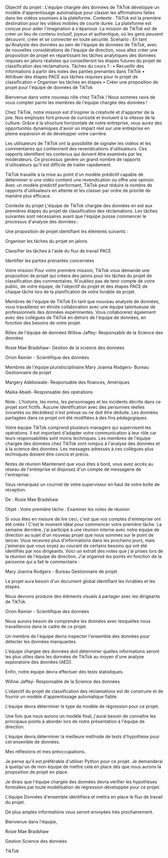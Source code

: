Objectif du projet :
L'équipe chargée des données de TikTok développe un modèle d'apprentissage automatique pour classer les affirmations faites dans les vidéos soumises à la plateforme.
Contexte :
TikTok est la première destination pour les vidéos mobiles de courte durée. La plateforme est conçue pour aider l'imagination à s'épanouir. La mission de TikTok est de créer un lieu de contenu inclusif, joyeux et authentique, où les gens peuvent découvrir, créer et se connecter en toute sécurité.
Scénario :
En tant qu'Analyste des données au sein de l'équipe de données de TikTok, avec de nouvelles considérations de l'équipe de direction, vous allez créer une proposition de projet en répartissant les tâches analytiques des données requises en jalons réalistes qui conseilleront les étapes futures du projet de classification des réclamations.
Tâches du cours 1 :
•	Recueillir des informations à partir des notes des parties prenantes dans TikTok
•	Attribuer des étapes PACE aux tâches requises pour le projet de classification
•	Organiser les tâches en étapes
•	Créer une proposition de projet pour l'équipe de données de TikTok


Bienvenue dans votre nouveau rôle chez TikTok ! Nous sommes ravis de vous compter parmi les membres de l'équipe chargée des données !

Chez TikTok, notre mission est d'inspirer la créativité et d'apporter de la joie. Nos employés font preuve de curiosité et évoluent à la vitesse de la culture. Grâce à la structure horizontale de notre entreprise, vous aurez des opportunités dynamiques d'avoir un impact réel sur une entreprise en pleine expansion et de développer votre carrière.

Les utilisateurs de TikTok ont la possibilité de signaler les vidéos et les commentaires qui contiennent des revendications d'utilisateurs. Ces rapports identifient les contenus qui doivent être examinés par les modérateurs. Ce processus génère un grand nombre de rapports d'utilisateurs qu'il est difficile de traiter rapidement.

TikTok travaille à la mise au point d'un modèle prédictif capable de déterminer si une vidéo contient une revendication ou offre une opinion. Avec un modèle prédictif performant, TikTok peut réduire le nombre de rapports d'utilisateurs en attente et les classer par ordre de priorité de manière plus efficace.

Contexte du projet
L'équipe de TikTok chargée des données en est aux premières étapes du projet de classification des réclamations. Les tâches suivantes sont nécessaires avant que l'équipe puisse commencer le processus d'analyse des données :

Une proposition de projet identifiant les éléments suivants :

Organiser les tâches du projet en jalons

Classifier les tâches à l'aide du flux de travail PACE

Identifier les parties prenantes concernées

Votre mission
Pour votre première mission, TikTok vous demande une proposition de projet qui créera des jalons pour les tâches du projet de classification des commentaires. N'oubliez pas de tenir compte de votre public, de votre équipe, de l'objectif du projet et des étapes PACE de chaque tâche lors de la planification de votre livrable de projet.

Membres de l'équipe de TikTok
En tant que nouveau analyste de données, vous travaillerez en étroite collaboration avec une équipe talentueuse de professionnels des données expérimentés. Vous collaborerez également avec des collègues de TikTok en dehors de l'équipe de données, en fonction des besoins de votre projet.

Rôles de l'équipe de données
Willow Jaffey- Responsable de la Science des données

Rosie Mae Bradshaw- Gestion de la science des données

Orion Rainier - Scientifique des données

Membres de l'équipe pluridisciplinaire
Mary Joanna Rodgers- Bureau Gestionnaire de projet

Margery Adebowale- Responsable des finances, Amériques

Maika Abadi- Responsable des opérations

Note : L'histoire, les noms, les personnages et les incidents décrits dans ce projet sont fictifs. Aucune identification avec des personnes réelles (vivantes ou décédées) n'est prévue ou ne doit être déduite. Les données partagées dans ce projet ont été modifiées à des fins pédagogiques.

Votre équipe TikTok comprend plusieurs managers qui supervisent les opérations. Il est important d'adapter votre communication à leur rôle car leurs responsabilités sont moins techniques. Les membres de l'équipe chargée des données chez TikTok sont rompus à l'analyse des données et à la science des données. Les messages adressés à ces collègues plus techniques doivent être concis et précis.

Notes de réunion
Maintenant que vous êtes à bord, vous avez accès au réseau de l'entreprise et disposez d'un compte de messagerie de l'entreprise.

Vous remarquez un courriel de votre superviseur en haut de votre boîte de réception.

De : Rosie Mae Bradshaw

Objet : Votre première tâche : Examiner les notes de réunion

Si vous êtes en mesure de lire ceci, c'est que vos comptes d'entreprise ont été créés ! C'est le moment idéal pour commencer votre première tâche. La semaine dernière, j'ai participé à une réunion interne avec notre équipe de direction au sujet d'un nouveau projet que nous sommes sur le point de lancer. Vous recevrez plus d'informations dans les prochains jours, mais j'aimerais que vous soyez au courant de certains besoins qui ont été identifiés par nos dirigeants. Voici un extrait des notes que j'ai prises lors de la réunion de l'équipe de direction. J'ai organisé les points en fonction de la personne qui a fait le commentaire :

Mary Joanna Rodgers - Bureau Gestionnaire de projet

Le projet aura besoin d'un document global identifiant les livrables et les étapes.

Nous devrons produire des éléments visuels à partager avec les dirigeants de TikTok.

Orion Rainier - Scientifique des données

Nous aurons besoin de comprendre les données avec lesquelles nous travaillerons dans le cadre de ce projet.

Un membre de l'équipe devra inspecter l'ensemble des données pour détecter les données manquantes.

L'équipe chargée des données doit déterminer quelles informations seront les plus utiles dans les données de TikTok au moyen d'une analyse exploratoire des données (AED).

Enfin, notre équipe devra effectuer des tests statistiques.

Willow Jaffey- Responsable de la Science des données

L'objectif du projet de classification des réclamations est de construire et de fournir un modèle d'apprentissage automatique fiable.

L'équipe devra déterminer le type de modèle de régression pour ce projet.

Une fois que nous aurons un modèle final, j'aurai besoin de connaître les principaux points à aborder lors de notre présentation à l'équipe de direction.

L'équipe devra déterminer la meilleure méthode de tests d'hypothèse pour cet ensemble de données.

Mes réflexions et mes préoccupations..

Je pense qu'il est préférable d'utiliser Python pour ce projet. Je demanderai à quelqu'un de mon équipe de mettre cela en place dès que nous aurons la proposition de projet en place.

Je dirais que l'équipe chargée des données devra vérifier les hypothèses formulées par toute modélisation de régression développée pour ce projet.

L'équipe Données d'ensemble identifiera et mettra en place le flux de travail du projet.

De plus amples informations vous seront envoyées très prochainement.

Bienvenue dans l'équipe,

Rosie Mae Bradshaw

Gestion Science des données

TikTok

